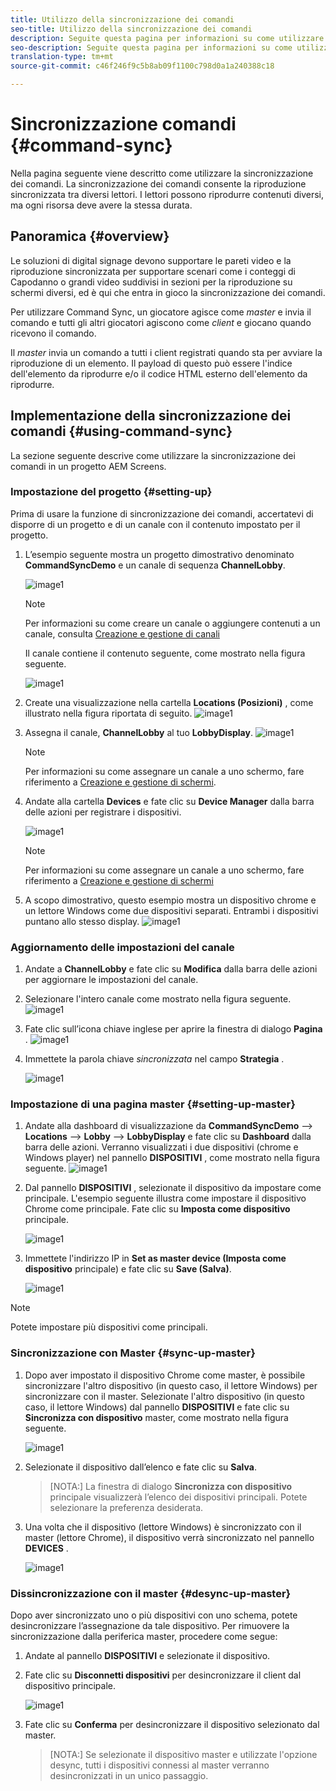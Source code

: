 ```yaml
---
title: Utilizzo della sincronizzazione dei comandi
seo-title: Utilizzo della sincronizzazione dei comandi
description: Seguite questa pagina per informazioni su come utilizzare la sincronizzazione dei comandi.
seo-description: Seguite questa pagina per informazioni su come utilizzare la sincronizzazione dei comandi.
translation-type: tm+mt
source-git-commit: c46f246f9c5b8ab09f1100c798d0a1a240388c18

---
```



# Sincronizzazione comandi {#command-sync}

Nella pagina seguente viene descritto come utilizzare la sincronizzazione dei comandi. La sincronizzazione dei comandi consente la riproduzione sincronizzata tra diversi lettori. I lettori possono riprodurre contenuti diversi, ma ogni risorsa deve avere la stessa durata.

## Panoramica {#overview}

Le soluzioni di digital signage devono supportare le pareti video e la riproduzione sincronizzata per supportare scenari come i conteggi di Capodanno o grandi video suddivisi in sezioni per la riproduzione su schermi diversi, ed è qui che entra in gioco la sincronizzazione dei comandi.

Per utilizzare Command Sync, un giocatore agisce come *master* e invia il comando e tutti gli altri giocatori agiscono come *client* e giocano quando ricevono il comando.

Il *master* invia un comando a tutti i client registrati quando sta per avviare la riproduzione di un elemento. Il payload di questo può essere l&#39;indice dell&#39;elemento da riprodurre e/o il codice HTML esterno dell&#39;elemento da riprodurre.

## Implementazione della sincronizzazione dei comandi {#using-command-sync}

La sezione seguente descrive come utilizzare la sincronizzazione dei comandi in un progetto AEM Screens.

### Impostazione del progetto {#setting-up}

Prima di usare la funzione di sincronizzazione dei comandi, accertatevi di disporre di un progetto e di un canale con il contenuto impostato per il progetto.

1. L’esempio seguente mostra un progetto dimostrativo denominato **CommandSyncDemo** e un canale di sequenza **ChannelLobby**.

   ![image1](assets/command-sync/command-sync1-1.png)

   >[!NOTE]
   >
   >Per informazioni su come creare un canale o aggiungere contenuti a un canale, consulta [Creazione e gestione di canali](/help/user-guide/managing-channels.md)

   Il canale contiene il contenuto seguente, come mostrato nella figura seguente.

   ![image1](assets/command-sync/command-sync2-1.png)

1. Create una visualizzazione nella cartella **Locations (Posizioni)** , come illustrato nella figura riportata di seguito.
   ![image1](assets/command-sync/command-sync3-1.png)

1. Assegna il canale, **ChannelLobby** al tuo **LobbyDisplay**.
   ![image1](assets/command-sync/command-sync4-1.png)

   >[!NOTE]
   >
   >Per informazioni su come assegnare un canale a uno schermo, fare riferimento a [Creazione e gestione di schermi](/help/user-guide/managing-displays.md).

1. Andate alla cartella **Devices** e fate clic su **Device Manager** dalla barra delle azioni per registrare i dispositivi.

   ![image1](assets/command-sync5.png)

   >[!NOTE]
   >
   >Per informazioni su come assegnare un canale a uno schermo, fare riferimento a [Creazione e gestione di schermi](/help/user-guide/managing-displays.md)

1. A scopo dimostrativo, questo esempio mostra un dispositivo chrome e un lettore Windows come due dispositivi separati. Entrambi i dispositivi puntano allo stesso display.
   ![image1](assets/command-sync6.png)

### Aggiornamento delle impostazioni del canale

1. Andate a **ChannelLobby** e fate clic su **Modifica** dalla barra delle azioni per aggiornare le impostazioni del canale.

1. Selezionare l&#39;intero canale come mostrato nella figura seguente.
   ![image1](assets/command-sync/command-sync7-1.png)

1. Fate clic sull’icona chiave inglese per aprire la finestra di dialogo **Pagina** .
   ![image1](assets/command-sync/command-sync8-1.png)

1. Immettete la parola chiave *sincronizzata* nel campo **Strategia** .

   ![image1](assets/command-sync/command-sync9-1.png)


### Impostazione di una pagina master {#setting-up-master}

1. Andate alla dashboard di visualizzazione da **CommandSyncDemo** —> **Locations** —> **Lobby** —> **LobbyDisplay** e fate clic su **Dashboard** dalla barra delle azioni.
Verranno visualizzati i due dispositivi (chrome e Windows player) nel pannello **DISPOSITIVI** , come mostrato nella figura seguente.
   ![image1](assets/command-sync/command-sync10-1.png)

1. Dal pannello **DISPOSITIVI** , selezionate il dispositivo da impostare come principale. L&#39;esempio seguente illustra come impostare il dispositivo Chrome come principale. Fate clic su **Imposta come dispositivo** principale.

   ![image1](assets/command-sync/command-sync11-1.png)

1. Immettete l&#39;indirizzo IP in **Set as master device (Imposta come dispositivo** principale) e fate clic su **Save (Salva)**.

   ![image1](assets/command-sync/command-sync12-1.png)

>[!NOTE]
> Potete impostare più dispositivi come principali.

### Sincronizzazione con Master {#sync-up-master}

1. Dopo aver impostato il dispositivo Chrome come master, è possibile sincronizzare l&#39;altro dispositivo (in questo caso, il lettore Windows) per sincronizzare con il master.
Selezionate l&#39;altro dispositivo (in questo caso, il lettore Windows) dal pannello **DISPOSITIVI** e fate clic su **Sincronizza con dispositivo** master, come mostrato nella figura seguente.

   ![image1](assets/command-sync/command-sync13-1.png)

1. Selezionate il dispositivo dall’elenco e fate clic su **Salva**.

   >[NOTA:]
   > La finestra di dialogo **Sincronizza con dispositivo** principale visualizzerà l’elenco dei dispositivi principali. Potete selezionare la preferenza desiderata.

1. Una volta che il dispositivo (lettore Windows) è sincronizzato con il master (lettore Chrome), il dispositivo verrà sincronizzato nel pannello **DEVICES** .

   ![image1](assets/command-sync/command-sync14-1.png)

### Dissincronizzazione con il master {#desync-up-master}

Dopo aver sincronizzato uno o più dispositivi con uno schema, potete desincronizzare l’assegnazione da tale dispositivo. Per rimuovere la sincronizzazione dalla periferica master, procedere come segue:

1. Andate al pannello **DISPOSITIVI** e selezionate il dispositivo.

1. Fate clic su **Disconnetti dispositivi** per desincronizzare il client dal dispositivo principale.

   ![image1](assets/command-sync/command-sync15-1.png)

1. Fate clic su **Conferma** per desincronizzare il dispositivo selezionato dal master.

   >[NOTA:]
   > Se selezionate il dispositivo master e utilizzate l&#39;opzione desync, tutti i dispositivi connessi al master verranno desincronizzati in un unico passaggio.

